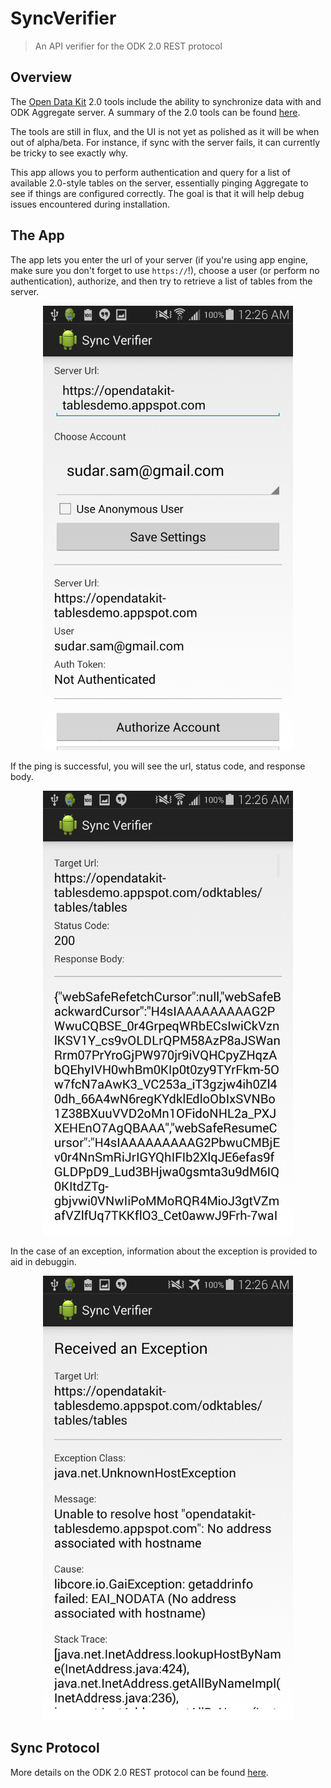 # SyncVerifier

> An API verifier for the ODK 2.0 REST protocol

## Overview

The [Open Data Kit](http://opendatakit.org/) 2.0 tools include the ability to
synchronize data with and ODK Aggregate server. A summary of the 2.0 tools can
be found
[here](http://opendatakit.org/2014/09/odk-2-0-alpha-rev-122-now-available/).

The tools are still in flux, and the UI is not yet as polished as it will be
when out of alpha/beta. For instance, if sync with the server fails, it can
currently be tricky to see exactly why.

This app allows you to perform authentication and query for a list of
available 2.0-style tables on the server, essentially pinging Aggregate to see
if things are configured correctly. The goal is that it will help debug issues
encountered during installation.

## The App

The app lets you enter the url of your server (if you're using app engine, make
sure you don't forget to use `https://`!), choose a user (or perform no
authentication), authorize, and then try to retrieve a list of tables from the
server.

<p align="center">
  <img 
    alt="The configuration screen of the app."
    src="images/mainScreen.png"
    width="400px">
</p>

If the ping is successful, you will see the url, status code, and response
body.

<p align="center">
  <img
    alt="Contents of successful http queries are summarized."
    src="images/tableListSummary.png"
    width="400px">
</p>

In the case of an exception, information about the exception is provided to aid
in debuggin.

<p align="center">
  <img
    alt="Exceptions are displayed for debugging purposes."
    src="images/exceptionSummary.png"
    width="400px">
</p>

## Sync Protocol

More details on the ODK 2.0 REST protocol can be found
[here](https://code.google.com/p/opendatakit/wiki/REST_Synchronization_API).
